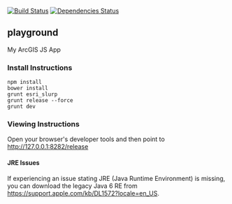 [![Build Status](https://travis-ci.org/username/repo.svg?branch=master)](https://travis-ci.org/username/repo)
[![Dependencies Status](https://david-dm.org/username/repo.svg)](https://david-dm.org/username/repo)
## playground
My ArcGIS JS App

### Install Instructions
```
npm install
bower install
grunt esri_slurp
grunt release --force
grunt dev
```
### Viewing Instructions
Open your browser's developer tools and then point to http://127.0.0.1:8282/release

#### JRE Issues
If experiencing an issue stating JRE (Java Runtime Environment) is missing, you can download the legacy Java 6 RE from https://support.apple.com/kb/DL1572?locale=en_US.